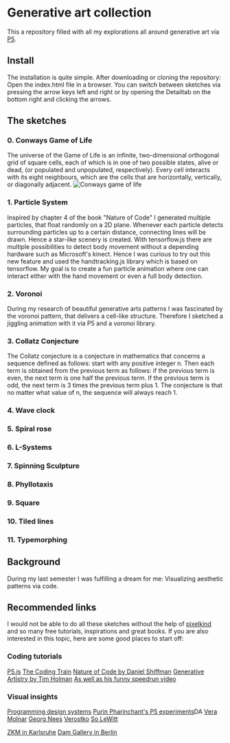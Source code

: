 # Generative art collection
This a repository filled with all my explorations all around generative art via [P5](https://p5js.org/). 

## Install
The installation is quite simple. After downloading or cloning the repository: Open the index.html file in a browser. 
You can switch between sketches via pressing the arrow keys left and right or by opening the Detailtab on the bottom right and clicking the arrows. 


## The sketches 
### 0. Conways Game of Life
The universe of the Game of Life is an infinite, two-dimensional orthogonal grid of square cells, each of which is in one of two possible states, alive or dead, (or populated and unpopulated, respectively). Every cell interacts with its eight neighbours, which are the cells that are horizontally, vertically, or diagonally adjacent.
![Conways game of life](https://i.imgur.com/74rkACf.gif)
### 1. Particle System
Inspired by chapter 4 of the book "Nature of Code" I generated multiple particles, that float randomly on a 2D plane. Whenever each particle detects surrounding particles up to a certain distance, connecting lines will be drawn. Hence a star-like scenery is created. With tensorflow.js there are multiple possibilities to detect body movement without a depending hardware such as Microsoft's kinect. Hence I was curious to try out this new feature and used the handtracking.js library which is based on tensorflow. My goal is to create a fun particle animation where one can interact either with the hand movement or even a full body detection.
### 2. Voronoi
During my research of beautiful generative arts patterns I was fascinated by the voronoi pattern, that delivers a cell-like structure. Therefore I sketched a jiggling animation with it via P5 and a voronoi library.
### 3. Collatz Conjecture
The Collatz conjecture is a conjecture in mathematics that concerns a sequence defined as follows: start with any positive integer n. Then each term is obtained from the previous term as follows: if the previous term is even, the next term is one half the previous term. If the previous term is odd, the next term is 3 times the previous term plus 1. The conjecture is that no matter what value of n, the sequence will always reach 1.
### 4. Wave clock

### 5. Spiral rose

### 6. L-Systems

### 7. Spinning Sculpture

### 8. Phyllotaxis

### 9. Square

### 10. Tiled lines

### 11. Typemorphing


## Background
During my last semester I was fulfilling a dream for me: Visualizing aesthetic patterns via code. 

## Recommended links
I would not be able to do all these sketches without the help of [pixelkind](https://github.com/pixelkind) and so many free tutorials, inspirations and great books. If you are also interested in this topic, here are some good places to start off:

### Coding tutorials
[P5.js](https://p5js.org/)
[The Coding Train](https://www.youtube.com/user/shiffman)
[Nature of Code by Daniel Shiffman](https://natureofcode.com/)
[Generative Artistry by Tim Holman](https://generativeartistry.com/)
[As well as his funny speedrun video](https://www.youtube.com/watch?v=4Se0_w0ISYk)

### Visual insights
[Programming design systems](http://printingcode.runemadsen.com/)
[Purin Pharinchant's P5 experiments](http://purin.co/Experiments-with-P5-js)DA
[Vera Molnar](http://www.veramolnar.com/)
[Georg Nees](http://dada.compart-bremen.de/item/agent/15)
[Verostko](http://www.verostko.com/)
[So LeWitt](http://www.artnet.de/k%C3%BCnstler/sol-lewitt/)

[ZKM in Karlsruhe](https://zkm.de/de)
[Dam Gallery in Berlin](https://dam-gallery.de/)

